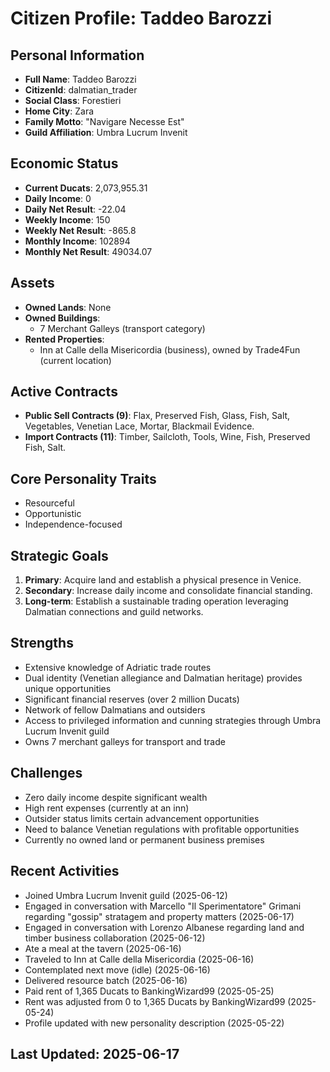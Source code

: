 # Citizen Profile: Taddeo Barozzi

## Personal Information
- **Full Name**: Taddeo Barozzi
- **CitizenId**: dalmatian_trader
- **Social Class**: Forestieri
- **Home City**: Zara
- **Family Motto**: "Navigare Necesse Est"
- **Guild Affiliation**: Umbra Lucrum Invenit

## Economic Status
- **Current Ducats**: 2,073,955.31
- **Daily Income**: 0
- **Daily Net Result**: -22.04
- **Weekly Income**: 150
- **Weekly Net Result**: -865.8
- **Monthly Income**: 102894
- **Monthly Net Result**: 49034.07

## Assets
- **Owned Lands**: None
- **Owned Buildings**:
  - 7 Merchant Galleys (transport category)
- **Rented Properties**: 
  - Inn at Calle della Misericordia (business), owned by Trade4Fun (current location)

## Active Contracts
- **Public Sell Contracts (9)**: Flax, Preserved Fish, Glass, Fish, Salt, Vegetables, Venetian Lace, Mortar, Blackmail Evidence.
- **Import Contracts (11)**: Timber, Sailcloth, Tools, Wine, Fish, Preserved Fish, Salt.

## Core Personality Traits
- Resourceful
- Opportunistic
- Independence-focused

## Strategic Goals
1. **Primary**: Acquire land and establish a physical presence in Venice.
2. **Secondary**: Increase daily income and consolidate financial standing.
3. **Long-term**: Establish a sustainable trading operation leveraging Dalmatian connections and guild networks.

## Strengths
- Extensive knowledge of Adriatic trade routes
- Dual identity (Venetian allegiance and Dalmatian heritage) provides unique opportunities
- Significant financial reserves (over 2 million Ducats)
- Network of fellow Dalmatians and outsiders
- Access to privileged information and cunning strategies through Umbra Lucrum Invenit guild
- Owns 7 merchant galleys for transport and trade

## Challenges
- Zero daily income despite significant wealth
- High rent expenses (currently at an inn)
- Outsider status limits certain advancement opportunities
- Need to balance Venetian regulations with profitable opportunities
- Currently no owned land or permanent business premises

## Recent Activities
- Joined Umbra Lucrum Invenit guild (2025-06-12)
- Engaged in conversation with Marcello "Il Sperimentatore" Grimani regarding "gossip" stratagem and property matters (2025-06-17)
- Engaged in conversation with Lorenzo Albanese regarding land and timber business collaboration (2025-06-12)
- Ate a meal at the tavern (2025-06-16)
- Traveled to Inn at Calle della Misericordia (2025-06-16)
- Contemplated next move (idle) (2025-06-16)
- Delivered resource batch (2025-06-16)
- Paid rent of 1,365 Ducats to BankingWizard99 (2025-05-25)
- Rent was adjusted from 0 to 1,365 Ducats by BankingWizard99 (2025-05-24)
- Profile updated with new personality description (2025-05-22)

## Last Updated: 2025-06-17
